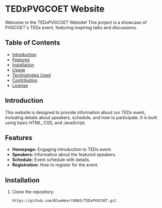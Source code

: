 # TEDxPVGCOET Website

Welcome to the TEDxPVGCOET Website! This project is a showcase of PVGCOET's TEDx event, featuring inspiring talks and discussions.

## Table of Contents

- [Introduction](#introduction)
- [Features](#features)
- [Installation](#installation)
- [Usage](#usage)
- [Technologies Used](#technologies-used)
- [Contributing](#contributing)
- [License](#license)

## Introduction

This website is designed to provide information about our TEDx event, including details about speakers, schedule, and how to participate. It is built using basic HTML, CSS, and JavaScript.

## Features

- **Homepage:** Engaging introduction to TEDx event.
- **Speakers:** Information about the featured speakers.
- **Schedule:** Event schedule with details.
- **Registration:** How to register for the event.

## Installation

1. Clone the repository:

   ```bash
   https://github.com/BlueHeart0065/TEDxPVGCOET.git
   ```